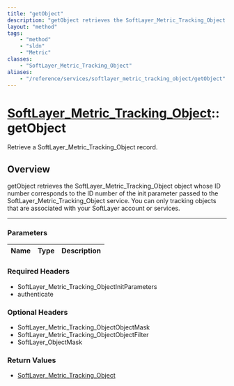```yaml
---
title: "getObject"
description: "getObject retrieves the SoftLayer_Metric_Tracking_Object object whose ID number corresponds to the ID number of the init... "
layout: "method"
tags:
    - "method"
    - "sldn"
    - "Metric"
classes:
    - "SoftLayer_Metric_Tracking_Object"
aliases:
    - "/reference/services/softlayer_metric_tracking_object/getObject"
---
```

# [SoftLayer_Metric_Tracking_Object](/reference/services/SoftLayer_Metric_Tracking_Object)::getObject


Retrieve a SoftLayer_Metric_Tracking_Object record.


## Overview 
getObject retrieves the SoftLayer_Metric_Tracking_Object object whose ID number corresponds to the ID number of the init parameter passed to the SoftLayer_Metric_Tracking_Object service. You can only tracking objects that are associated with your SoftLayer account or services. 

-----

### Parameters 
|Name | Type | Description |
| --- | --- | --- |


### Required Headers
* SoftLayer_Metric_Tracking_ObjectInitParameters
* authenticate


### Optional Headers
* SoftLayer_Metric_Tracking_ObjectObjectMask
* SoftLayer_Metric_Tracking_ObjectObjectFilter
* SoftLayer_ObjectMask

### Return Values
* <a href='/reference/datatypes/SoftLayer_Metric_Tracking_Object'>SoftLayer_Metric_Tracking_Object </a>




